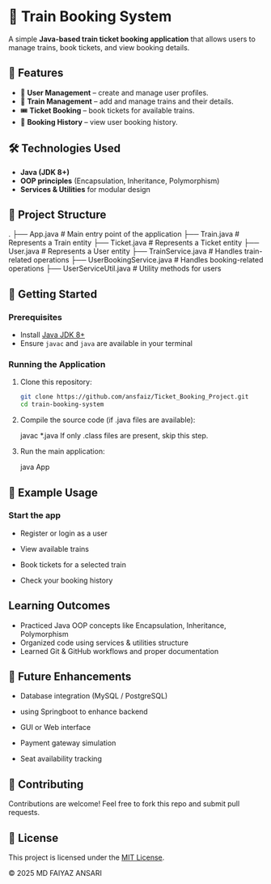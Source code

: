 # 🚆 Train Booking System

A simple **Java-based train ticket booking application** that allows users to manage trains, book tickets, and view booking details.

## 📌 Features
- 👤 **User Management** – create and manage user profiles.
- 🚆 **Train Management** – add and manage trains and their details.
- 🎟 **Ticket Booking** – book tickets for available trains.
- 📖 **Booking History** – view user booking history.

## 🛠️ Technologies Used
- **Java (JDK 8+)**
- **OOP principles** (Encapsulation, Inheritance, Polymorphism)
- **Services & Utilities** for modular design

## 📂 Project Structure
.
├── App.java                 # Main entry point of the application
├── Train.java               # Represents a Train entity
├── Ticket.java              # Represents a Ticket entity
├── User.java                # Represents a User entity
├── TrainService.java        # Handles train-related operations
├── UserBookingService.java  # Handles booking-related operations
├── UserServiceUtil.java     # Utility methods for users


## 🚀 Getting Started

### Prerequisites
- Install [Java JDK 8+](https://www.oracle.com/java/technologies/javase-downloads.html)
- Ensure `javac` and `java` are available in your terminal

### Running the Application
1. Clone this repository:
   ```bash
   git clone https://github.com/ansfaiz/Ticket_Booking_Project.git
   cd train-booking-system
2. Compile the source code (if .java files are available):

    javac *.java
    If only .class files are present, skip this step.

3. Run the main application:

     java App
## 📖 Example Usage
 ### Start the app

 - Register or login as a user

 - View available trains

 - Book tickets for a selected train

 - Check your booking history
##  Learning Outcomes
- Practiced Java OOP concepts like Encapsulation, Inheritance, Polymorphism  
- Organized code using services & utilities structure  
- Learned Git & GitHub workflows and proper documentation

## 🔮 Future Enhancements
  - Database integration (MySQL / PostgreSQL)
  - using Springboot to enhance backend

  - GUI or Web interface

  - Payment gateway simulation

  - Seat availability tracking

## 🤝 Contributing
Contributions are welcome! Feel free to fork this repo and submit pull requests.

## 📜 License
This project is licensed under the [MIT License](LICENSE).

© 2025 MD FAIYAZ ANSARI

